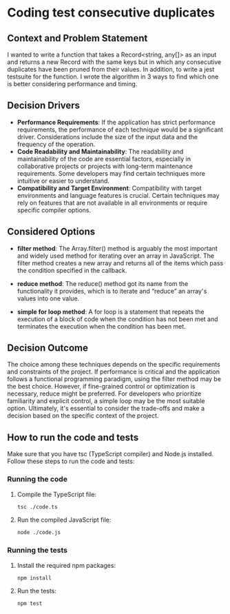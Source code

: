 # Coding test consecutive duplicates

## Context and Problem Statement

I wanted to write a function that takes a Record<string, any[]> as an input and returns a new Record with the same keys but in which any consecutive duplicates have been pruned from their values. In addition, to write a jest testsuite for the function. I wrote the algorithm in 3 ways to find which one is better considering performance and timing.

## Decision Drivers

- **Performance Requirements**: If the application has strict performance requirements, the performance of each technique would be a significant driver. Considerations include the size of the input data and the frequency of the operation.
- **Code Readability and Maintainability**: The readability and maintainability of the code are essential factors, especially in collaborative projects or projects with long-term maintenance requirements. Some developers may find certain techniques more intuitive or easier to understand.
- **Compatibility and Target Environment**: Compatibility with target environments and language features is crucial. Certain techniques may rely on features that are not available in all environments or require specific compiler options.

## Considered Options

- **filter method**: The Array.filter() method is arguably the most important and widely used method for iterating over an array in JavaScript. The filter method creates a new array and returns all of the items which pass the condition specified in the callback.

- **reduce method**: The reduce() method got its name from the functionality it provides, which is to iterate and “reduce” an array's values into one value.

- **simple for loop method**: A for loop is a statement that repeats the execution of a block of code when the condition has not been met and terminates the execution when the condition has been met.

## Decision Outcome

The choice among these techniques depends on the specific requirements and constraints of the project. If performance is critical and the application follows a functional programming paradigm, using the filter method may be the best choice. However, if fine-grained control or optimization is necessary, reduce might be preferred. For developers who prioritize familiarity and explicit control, a simple loop may be the most suitable option. Ultimately, it's essential to consider the trade-offs and make a decision based on the specific context of the project.

## How to run the code and tests

Make sure that you have tsc (TypeScript compiler) and Node.js installed. Follow these steps to run the code and tests:

### Running the code

1. Compile the TypeScript file:
   ```bash
   tsc ./code.ts
   ```
2. Run the compiled JavaScript file:
   ```bash
   node ./code.js
   ```

### Running the tests

1. Install the required npm packages:
   ```bash
   npm install
   ```
2. Run the tests:
   ```bash
   npm test
   ```
